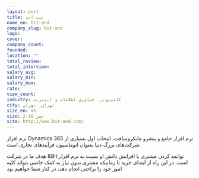 ```yaml
---
layout: post
title: بیت اند
name_en: bit-and
company_slug: bit-and
logo: 
cover: 
company_count:
founded:
location: ""
total_review: 
total_interview: 
salary_avg: 
salary_min: 
salary_max: 
rate: 
view_count: 
industry: کامپیوتر، فناوری اطلاعات و اینترنت
city: تهران, تهران
size_en: VS
size: 2-10 نفر
site: http://www.bit-and.com/
---
```


نرم افزار Dynamics 365 نرم افزار جامع و پیشرو مایکروسافت، انتخاب اول بسیاری از شرکت‌های بزرگ دنیا بعنوان اتوماسیون فرآیندهای تجاری است.

هدف ما در شرکت &Bit توانمد کردن مشتری با افزایش دانش او نسبت به نرم افزار است. در این راه از ابتدای خرید تا زمانیکه مشتری بدون نیاز به کمک خاصی بتواند کلیه امور خود را براحتی انجام دهد، در کنار شما خواهیم بود
